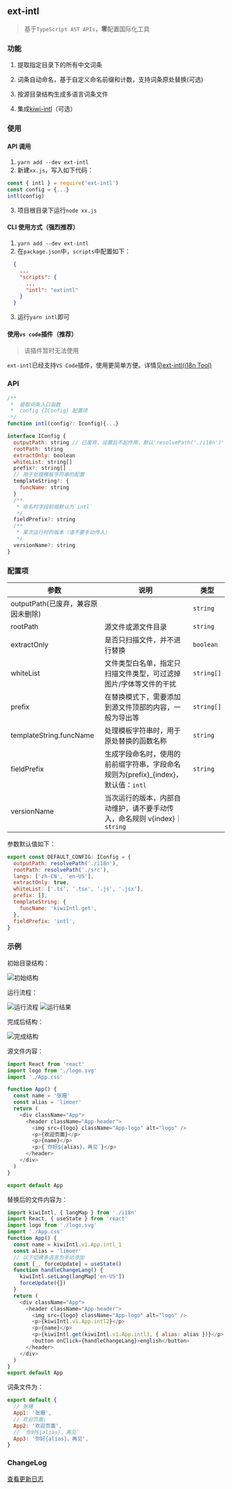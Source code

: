 ## ext-intl

> 基于`TypeScript AST APIs`，**零**配置国际化工具

### 功能

1. 提取指定目录下的所有中文词条

2. 词条自动命名，基于自定义命名前缀和计数，支持词条原处替换(可选)

3. 按源目录结构生成多语言词条文件

4. 集成[kiwi-intl](https://github.com/alibaba/kiwi/tree/master/kiwi-intl)（可选）

### 使用

#### API 调用

1. `yarn add --dev ext-intl`
2. 新建`xx.js`，写入如下代码：

```js
const { intl } = require('ext-intl')
const config = {...}
intl(config)
```

3. 项目根目录下运行`node xx.js`

#### CLI 使用方式（强烈推荐）

1. `yarn add --dev ext-intl`
2. 在`package.json`中，`scripts`中配置如下：

```json
  {
    ...
    "scripts": {
      ...
      "intl": "extintl"
    }
  }
```

3. 运行`yarn intl`即可

#### 使用`vs code`插件（推荐）

> 该插件暂时无法使用

`ext-intl`已经支持`VS Code`插件，使用更简单方便。详情见[ext-intl(i18n Tool)](https://marketplace.visualstudio.com/items?itemName=limoer.ext-intl)

### API

```js
/**
 *  提取词条入口函数
 *  config {IConfig} 配置项
 */
function intl(config?: Iconfig){...}

interface IConfig {
  outputPath: string // 已废弃，设置后不起作用，默认'resolvePath('./i18n')'
  rootPath: string
  extractOnly: boolean
  whiteList: string[]
  prefix?: string[]
  // 用于处理模板字符串的配置
  templateString?: {
    funcName: string
  }
  /**
   * 命名时字段前缀默认为`intl`
   */
  fieldPrefix?: string
  /**
   * 某次运行时的版本（请不要手动传入）
   */
  versionName?: string
}
```

### 配置项

| 参数                               | 说明                                                                                | 类型       |
| ---------------------------------- | ----------------------------------------------------------------------------------- | ---------- |
| outputPath(已废弃，兼容原因未删除) |                                                                                     | `string`   |
| rootPath                           | 源文件或源文件目录                                                                  | `string`   |
| extractOnly                        | 是否只扫描文件，并不进行替换                                                        | `boolean`  |
| whiteList                          | 文件类型白名单，指定只扫描文件类型，可过滤掉图片/字体等文件的干扰                   | `string[]` |
| prefix                             | 在替换模式下，需要添加到源文件顶部的内容，一般为导出等                              | `string[]` |
| templateString.funcName            | 处理模板字符串时，用于原处替换的函数名称                                            | `string`   |
| fieldPrefix                        | 生成字段命名时，使用的前前缀字符串，字段命名规则为{prefix}\_{index}，默认值：`intl` | `string`   |
| versionName                        | 当次运行的版本，内部自动维护，请不要手动传入，命名规则 v{index}｜`string`           |

参数默认值如下：

```js
export const DEFAULT_CONFIG: IConfig = {
  outputPath: resolvePath('./i18n'),
  rootPath: resolvePath('./src'),
  langs: ['zh-CN', 'en-US'],
  extractOnly: true,
  whiteList: ['.ts', '.tsx', '.js', '.jsx'],
  prefix: [],
  templateString: {
    funcName: 'kiwiIntl.get',
  },
  fieldPrefix: 'intl',
}
```

### 示例

初始目录结构：

![初始结构](https://ae01.alicdn.com/kf/H4e563770ffb245c7882cab09f3647a04K.jpg)

运行流程：

![运行流程](https://s1.ax1x.com/2020/07/08/UVylQO.gif)
![运行结果](https://s1.ax1x.com/2020/07/08/UVyhlT.gif)

完成后结构：

![完成结构](https://s1.ax1x.com/2020/07/08/UV6tuF.png)

源文件内容：

```js
import React from 'react'
import logo from './logo.svg'
import './App.css'

function App() {
  const name = '张珊'
  const alias = 'limoer'
  return (
    <div className="App">
      <header className="App-header">
        <img src={logo} className="App-logo" alt="logo" />
        <p>{欢迎页面}</p>
        <p>{name}</p>
        <p>{`你好${alias}，再见`}</p>
      </header>
    </div>
  )
}

export default App
```

替换后的文件内容为：

```js
import kiwiIntl, { langMap } from './i18n'
import React, { useState } from 'react'
import logo from './logo.svg'
import './App.css'
function App() {
  const name = kiwiIntl.v1.App.intl_1
  const alias = 'limoer'
  // 以下切换多语言为手动添加
  const [_, forceUpdate] = useState()
  function handleChangeLang() {
    kiwiIntl.setLang(langMap['en-US'])
    forceUpdate({})
  }
  return (
    <div className="App">
      <header className="App-header">
        <img src={logo} className="App-logo" alt="logo" />
        <p>{kiwiIntl.v1.App.intl2}</p>
        <p>{name}</p>
        <p>{kiwiIntl.get(kiwiIntl.v1.App.intl3, { alias: alias })}</p>
        <button onClick={handleChangeLang}>english</button>
      </header>
    </div>
  )
}
export default App
```

词条文件为：

```js
export default {
  // 张珊
  App1: '张珊',
  // 欢迎页面;
  App2: '欢迎页面',
  // `你好${alias}，再见`
  App3: '你好{alias}，再见',
}
```

### ChangeLog

[查看更新日志](./CHANGELOG.md)

<style>
  img {
    max-width: 600px;
    height: auto;
  }
</style>
